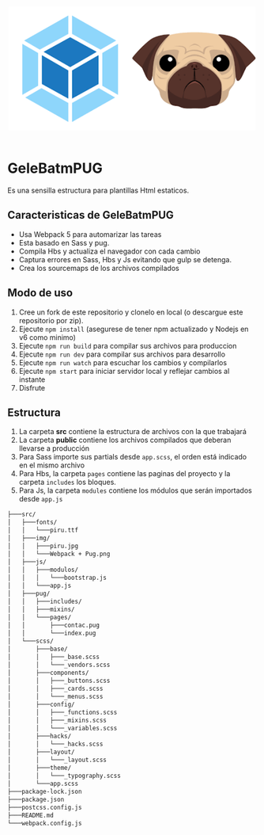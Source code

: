 <p align="center">
  <br>
  <img width="500" src="src/img/logo.png" alt="Webpack + pug">
  <br>
  <br>
</p>

# GeleBatmPUG

Es una sensilla estructura para plantillas Html estaticos.

## Caracteristicas de GeleBatmPUG

* Usa Webpack 5 para automarizar las tareas
* Esta basado en Sass y pug.
* Compila Hbs y actualiza el navegador con cada cambio
* Captura errores en Sass, Hbs y Js evitando que gulp se detenga.
* Crea los sourcemaps de los archivos compilados

## Modo de uso

1. Cree un fork de este repositorio y clonelo en local (o descargue este repositorio por zip).
2. Ejecute `npm install` (asegurese de tener npm actualizado y Nodejs en v6 como minimo)
3. Ejecute `npm run build` para compilar sus archivos para produccion
4. Ejecute `npm run dev` para compilar sus archivos para desarrollo
5. Ejecute `npm run watch` para escuchar los cambios y compilarlos
6. Ejecute `npm start` para iniciar servidor local y reflejar cambios al instante
7. Disfrute

## Estructura

1. La carpeta **src** contiene la estructura de archivos con la que trabajará
2. La carpeta **public** contiene los archivos compilados que deberan llevarse a producción
3. Para Sass importe sus partials desde `app.scss`, el orden está indicado en el mismo archivo
4. Para Hbs, la carpeta `pages` contiene las paginas del proyecto y la carpeta `includes` los bloques.
5. Para Js, la carpeta `modules` contiene los módulos que serán importados desde `app.js`

```
├───src/
│   ├───fonts/
│   │   └───piru.ttf
│   ├───img/
│   │   ├───piru.jpg
│   │   └───Webpack + Pug.png
│   ├───js/
│   │   ├───modulos/
│   │   │   └───bootstrap.js 
│   │   └───app.js
│   ├───pug/
│   │   ├───includes/
│   │   ├───mixins/
│   │   └───pages/
│   │       ├───contac.pug
│   │       └───index.pug
│   └───scss/
│       ├───base/
│       │   ├───_base.scss
│       │   └───_vendors.scss
│       ├───components/
│       │   ├───_buttons.scss
│       │   ├───_cards.scss
│       │   └───_menus.scss
│       ├───config/
│       │   ├───_functions.scss
│       │   ├───_mixins.scss
│       │   └───_variables.scss
│       ├───hacks/
│       │   └───_hacks.scss
│       ├───layout/
│       │   └───_layout.scss
│       ├───theme/
│       │   └───_typography.scss
│       └───app.scss
├───package-lock.json
├───package.json
├───postcss.config.js
├───README.md
└───webpack.config.js
```
